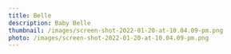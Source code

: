 ```yaml
---
title: Belle
description: Baby Belle
thumbnail: /images/screen-shot-2022-01-20-at-10.04.09-pm.png
photo: /images/screen-shot-2022-01-20-at-10.04.09-pm.png
---
```


